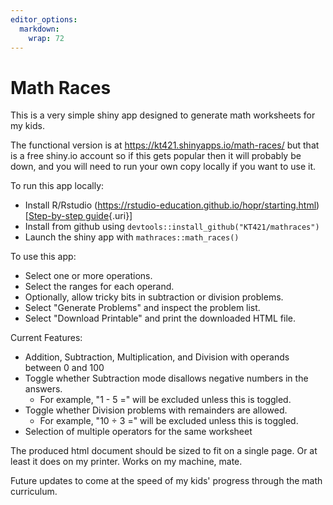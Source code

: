 ```yaml
---
editor_options: 
  markdown: 
    wrap: 72
---
```


# Math Races

This is a very simple shiny app designed to generate math worksheets for
my kids.

The functional version is at <https://kt421.shinyapps.io/math-races/>
but that is a free shiny.io account so if this gets popular then it will
probably be down, and you will need to run your own copy locally if you
want to use it.

To run this app locally:

-   Install R/Rstudio
    (<https://rstudio-education.github.io/hopr/starting.html>)[[Step-by-step
    guide](https://rstudio-education.github.io/hopr/starting.html){.uri}]
-   Install from github using `devtools::install_github("KT421/mathraces")`
-   Launch the shiny app with `mathraces::math_races()`

To use this app:

-   Select one or more operations.
-   Select the ranges for each operand.
-   Optionally, allow tricky bits in subtraction or division problems.
-   Select "Generate Problems" and inspect the problem list.
-   Select "Download Printable" and print the downloaded HTML file.

Current Features:

-   Addition, Subtraction, Multiplication, and Division with operands
    between 0 and 100
-   Toggle whether Subtraction mode disallows negative numbers in the
    answers.
    -   For example, "1 - 5 =" will be excluded unless this is toggled.
-   Toggle whether Division problems with remainders are allowed.
    -   For example, "10 ÷ 3 =" will be excluded unless this is toggled.
-   Selection of multiple operators for the same worksheet

The produced html document should be sized to fit on a single page. Or
at least it does on my printer. Works on my machine, mate.

Future updates to come at the speed of my kids' progress through the
math curriculum.

